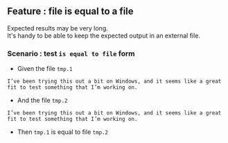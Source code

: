 ## Feature : file is equal to a file

Expected results may be very long.  
It's handy to be able to keep the expected output in an external file.  

### Scenario : test `is equal to file` form

- Given the file `tmp.1`
```
I’ve been trying this out a bit on Windows, and it seems like a great fit to test something that I’m working on.
```
- And the file `tmp.2`
```
I’ve been trying this out a bit on Windows, and it seems like a great fit to test something that I’m working on.
```

- Then `tmp.1` is equal to file `tmp.2`
